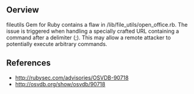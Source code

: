 ## Oerview
fileutils Gem for Ruby contains a flaw in /lib/file_utils/open_office.rb. The issue is triggered when handling a specially crafted URL containing a command after a delimiter (;). This may allow a remote attacker to potentially execute arbitrary commands.

## References
- http://rubysec.com/advisories/OSVDB-90718
- http://osvdb.org/show/osvdb/90718
